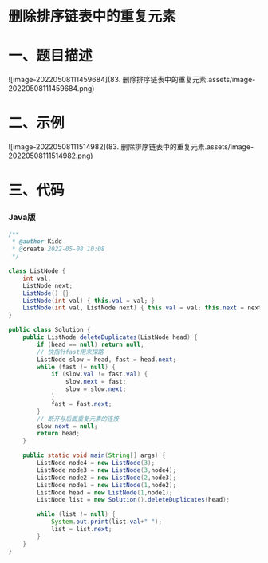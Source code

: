 # 删除排序链表中的重复元素

# 一、题目描述

![image-20220508111459684](83. 删除排序链表中的重复元素.assets/image-20220508111459684.png)

# 二、示例

![image-20220508111514982](83. 删除排序链表中的重复元素.assets/image-20220508111514982.png)

# 三、代码

### Java版

```java
/**
 * @author Kidd
 * @create 2022-05-08 10:08
 */

class ListNode {
    int val;
    ListNode next;
    ListNode() {}
    ListNode(int val) { this.val = val; }
    ListNode(int val, ListNode next) { this.val = val; this.next = next; }
}

public class Solution {
    public ListNode deleteDuplicates(ListNode head) {
        if (head == null) return null;
        // 快指针fast用来探路
        ListNode slow = head, fast = head.next;
        while (fast != null) {
            if (slow.val != fast.val) {
                slow.next = fast;
                slow = slow.next;
            }
            fast = fast.next;
        }
        // 断开与后面重复元素的连接
        slow.next = null;
        return head;
    }

    public static void main(String[] args) {
        ListNode node4 = new ListNode(3);
        ListNode node3 = new ListNode(3,node4);
        ListNode node2 = new ListNode(2,node3);
        ListNode node1 = new ListNode(1,node2);
        ListNode head = new ListNode(1,node1);
        ListNode list = new Solution().deleteDuplicates(head);

        while (list != null) {
            System.out.print(list.val+" ");
            list = list.next;
        }
    }
}
```
